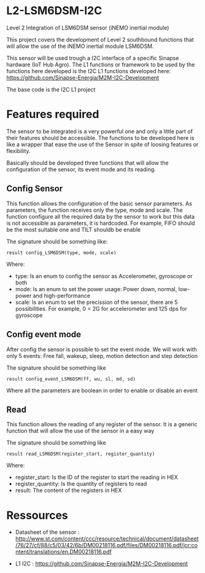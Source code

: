 # L2-LSM6DSM-I2C

Level 2 Integration of LSM6DSM sensor (iNEMO inertial module)

This project covers the development of Level 2 southbound functions that will allow the use of the iNEMO inertial module LSM6DSM. 

This sensor will be used trough a I2C interface of a specific Sinapse hardware (IoT Hub Agro). The L1 functions or framework to be used by the functions here developed is the I2C L1 functions developed here: https://github.com/Sinapse-Energia/M2M-I2C-Development

The base code is the I2C L1 project


# Features required

The sensor to be integrated is a very powerful one and only a little part of their features should be accessible. The functions to be developed here is like a wrapper that ease the use of the Sensor in spite of loosing features or flexibility.

Basically should be developed three functions that will allow the configuration of the sensor, its event mode and its reading.

## Config Sensor

This function allows the configuration of the basic sensor parameters. As parameters, the function receives only the type, mode and scale. The function configure all the required data by the sensor to work but this data is not accessible as parameters, it is hardcoded. For example, FIFO should be the most suitable one and TILT shouldb be enable

The signature should be something like:

`result config_LSM6DSM(type, mode, scale)`

Where:

* type: Is an enum to config the sensor as Accelerometer, gyroscope or both
* mode: Is an enum to set the power usage: Power down, normal, low-power and high-performance
* scale: Is an enum to set the precission of the sensor, there are 5 possibilities. For example, 0 = 2G for accelerometer and 125 dps for gyroscope

## Config event mode

After config the sensor is possible to set the event mode. We will work with only 5 events: Free fall, wakeup, sleep, motion detection and step detection

The signature should be something like

`result config_event_LSM6DSM(ff, wu, sl, md, sd)`

Where all the parameters are boolean in order to enable or disable an event

## Read

This function allows the reading of any register of the sensor. It is a generic function that will allow the use of the sensor in a easy way

The signature should be something like

`result read_LSM6DSM(register_start, register_quantity)`

Where:

* register_start: Is the ID of the register to start the reading in HEX
* register_quantity: Is the quantity of registers to read
* result: The content of the registers in HEX


# Ressources

- Datasheet of the sensor : http://www.st.com/content/ccc/resource/technical/document/datasheet/76/27/cf/88/c5/03/42/6b/DM00218116.pdf/files/DM00218116.pdf/jcr:content/translations/en.DM00218116.pdf

- L1 I2C : https://github.com/Sinapse-Energia/M2M-I2C-Development
